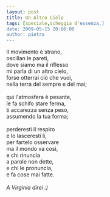 ```yaml
---
layout: post
title: Un Altro Cielo
tags: [speciale,scheggia d'essenza,]
date: 2009-05-15 20:06:00
author: pietro
---
```

Il movimento è strano,<br/>oscillan le pareti,<br/>dove siamo ma il riflesso<br/>mi parla di un altro cielo,<br/>forse otterrai ciò che vuoi,<br/>nella terra del sempre e del mai;<br/><br/>qui l'atmosfera è pesante,<br/>le fa schifo stare ferma,<br/>ti accarezza senza peso,<br/>assumendo la tua forma;<br/><br/>perderesti il respiro<br/>e lo lasceresti lì,<br/>per fartelo osservare<br/>ma il mondo va così,<br/>e chi rinuncia<br/>a parole non dette,<br/>e chi le pronuncia,<br/>e fa cose mai fatte.<br/><br/><span style="font-style: italic">A Virginia direi :)</span>
